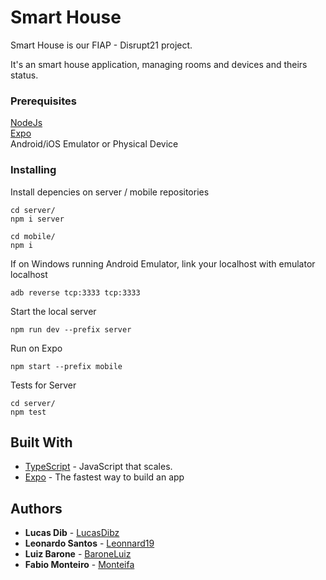 # Smart House

Smart House is our FIAP - Disrupt21 project.

It's an smart house application, managing rooms and devices and theirs status.

### Prerequisites

[NodeJs](https://nodejs.org/)\
[Expo](https://expo.io/)\
Android/iOS Emulator or Physical Device


### Installing

Install depencies on server / mobile repositories
```
cd server/
npm i server

cd mobile/
npm i
```

If on Windows running Android Emulator, link your localhost with emulator localhost
```
adb reverse tcp:3333 tcp:3333
```
Start the local server

```
npm run dev --prefix server
```

Run on Expo

```
npm start --prefix mobile
```

Tests for Server
```
cd server/
npm test
```


## Built With

* [TypeScript](https://www.typescriptlang.org/) - JavaScript that scales. 
* [Expo](https://expo.io/) - The fastest way to build an app


## Authors

* **Lucas Dib** - [LucasDibz](https://github.com/LucasDibz)
* **Leonardo Santos** - [Leonnard19](https://github.com/Leonnard19)
* **Luiz Barone** - [BaroneLuiz](https://github.com/BaroneLuiz)
* **Fabio Monteiro** - [Monteifa](https://github.com/Monteifa)